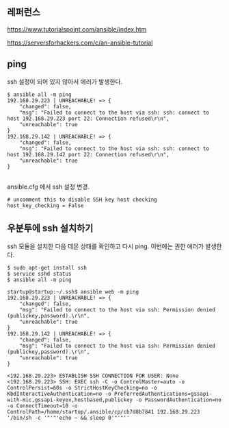 ## 레퍼런스 ##

https://www.tutorialspoint.com/ansible/index.htm

https://serversforhackers.com/c/an-ansible-tutorial


## ping ##

ssh 설정이 되어 있지 않아서 에러가 발생한다. 

```
$ ansible all -m ping
192.168.29.223 | UNREACHABLE! => {
    "changed": false,
    "msg": "Failed to connect to the host via ssh: ssh: connect to host 192.168.29.223 port 22: Connection refused\r\n",
    "unreachable": true
}
192.168.29.142 | UNREACHABLE! => {
    "changed": false,
    "msg": "Failed to connect to the host via ssh: ssh: connect to host 192.168.29.142 port 22: Connection refused\r\n",
    "unreachable": true
}

```

##  ##
ansible.cfg 에서 ssh 설정 변경.
```
# uncomment this to disable SSH key host checking
host_key_checking = False
```




## 우분투에 ssh 설치하기 ##
ssh 모듈을 설치한 다음 데몬 상태를 확인하고 다시 ping.  이번에는 권한 에러가 발생한다. 

```
$ sudo apt-get install ssh 
$ service sshd status
$ ansible all -m ping

startup@startup:~/.ssh$ ansible web -m ping
192.168.29.223 | UNREACHABLE! => {
    "changed": false,
    "msg": "Failed to connect to the host via ssh: Permission denied (publickey,password).\r\n",
    "unreachable": true
}
192.168.29.142 | UNREACHABLE! => {
    "changed": false,
    "msg": "Failed to connect to the host via ssh: Permission denied (publickey,password).\r\n",
    "unreachable": true
}
```

```
<192.168.29.223> ESTABLISH SSH CONNECTION FOR USER: None
<192.168.29.223> SSH: EXEC ssh -C -o ControlMaster=auto -o ControlPersist=60s -o StrictHostKeyChecking=no -o KbdInteractiveAuthentication=no -o PreferredAuthentications=gssapi-with-mic,gssapi-keyex,hostbased,publickey -o PasswordAuthentication=no -o ConnectTimeout=10 -o ControlPath=/home/startup/.ansible/cp/cb7d8b7841 192.168.29.223 '/bin/sh -c '"'"'echo ~ && sleep 0'"'"''
```
